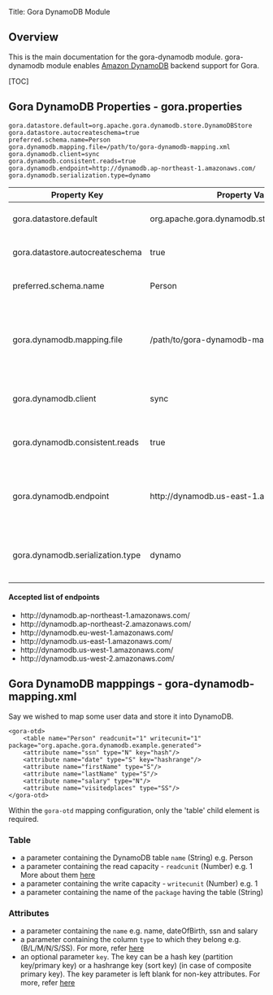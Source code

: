 Title: Gora DynamoDB Module

## Overview
This is the main documentation for the gora-dynamodb module. 
gora-dynamodb module enables [Amazon DynamoDB](http://aws.amazon.com/dynamodb/) backend support for Gora.

[TOC]

## Gora DynamoDB Properties - gora.properties

    gora.datastore.default=org.apache.gora.dynamodb.store.DynamoDBStore
    gora.datastore.autocreateschema=true
    preferred.schema.name=Person
    gora.dynamodb.mapping.file=/path/to/gora-dynamodb-mapping.xml
    gora.dynamodb.client=sync
    gora.dynamodb.consistent.reads=true
    gora.dynamodb.endpoint=http://dynamodb.ap-northeast-1.amazonaws.com/
    gora.dynamodb.serialization.type=dynamo

| Property Key | Property Value | Required | Description
|------|------|------|------
| gora.datastore.default | org.apache.gora.dynamodb.store.DynamoDBStore | Yes | Implementation of the storage class |
| gora.datastore.autocreateschema | true | No | Create the table if it doesn’t exist |
| preferred.schema.name | Person | Yes | Name of the DynamoDB table/schema |
| gora.dynamodb.mapping.file | /path/to/gora-dynamodb-mapping.xml | No | The XML mapping file to be used. Defaults to gora-dynamodb-mapping.xml |
| gora.dynamodb.client | sync | No | DynamoDB client type. It could be sync or async. |
| gora.dynamodb.consistent.reads | true | No | Default is eventual consistence i.e. false. |
| gora.dynamodb.endpoint | http:\//dynamodb.us-east-1.amazonaws.com/ | Yes | Set to geographically closest service endpoint. For accepted list, see [here](#Accepted) |
| gora.dynamodb.serialization.type | dynamo | No | Data store serialization type. It could be 'dynamo' or 'avro' |

#### Accepted list of endpoints
- http:\//dynamodb.ap-northeast-1.amazonaws.com/
- http:\//dynamodb.ap-northeast-2.amazonaws.com/
- http:\//dynamodb.eu-west-1.amazonaws.com/
- http:\//dynamodb.us-east-1.amazonaws.com/
- http:\//dynamodb.us-west-1.amazonaws.com/
- http:\//dynamodb.us-west-2.amazonaws.com/


## Gora DynamoDB mapppings - gora-dynamodb-mapping.xml

Say we wished to map some user data and store it into DynamoDB.

    <gora-otd>
        <table name="Person" readcunit="1" writecunit="1" package="org.apache.gora.dynamodb.example.generated">
        <attribute name="ssn" type="N" key="hash"/>
        <attribute name="date" type="S" key="hashrange"/>
        <attribute name="firstName" type="S"/>
        <attribute name="lastName" type="S"/>
        <attribute name="salary" type="N"/>
        <attribute name="visitedplaces" type="SS"/>
    </gora-otd>

Within the `gora-otd` mapping configuration, only the 'table' child element is required.

### Table
- a parameter containing the DynamoDB table `name` (String) e.g. Person
- a parameter containing the read capacity - `readcunit` (Number) e.g. 1 More about them [here](https://docs.aws.amazon.com/amazondynamodb/latest/developerguide/Limits.html#default-limits-throughput)
- a parameter containing the write capacity - `writecunit` (Number) e.g. 1 
- a parameter containing the name of the `package` having the table (String)

### Attributes
- a parameter containing the `name` e.g. name, dateOfBirth, ssn and salary 
- a parameter containing the column `type` to which they belong e.g. (B/L/M/N/S/SS). For more, refer [here](https://docs.aws.amazon.com/amazondynamodb/latest/APIReference/API_AttributeValue.html)
- an optional parameter `key`. The key can be a hash key (partition key/primary key) or a hashrange key (sort key) (in case of composite primary key). The key parameter is left blank for non-key attributes. For more, refer [here](https://docs.aws.amazon.com/amazondynamodb/latest/developerguide/HowItWorks.CoreComponents.html#HowItWorks.CoreComponents.PrimaryKey)


